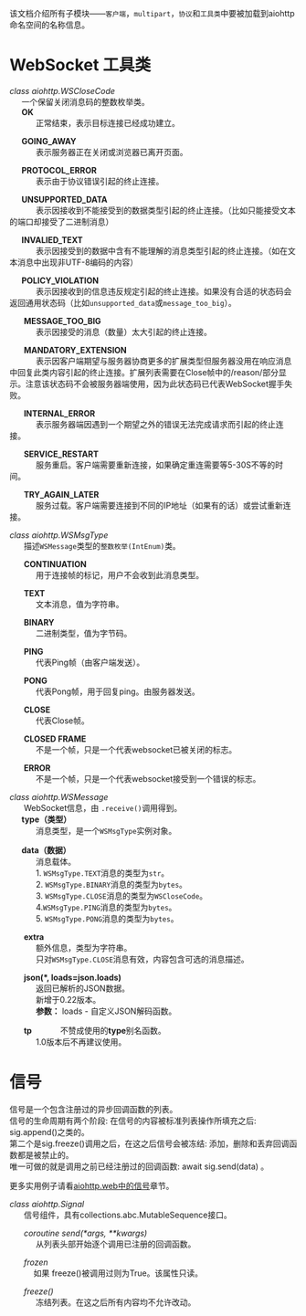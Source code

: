 该文档介绍所有子模块——`客户端`，`multipart`，`协议`和`工具类`中要被加载到aiohttp命名空间的名称信息。


# WebSocket 工具类
*class aiohttp.WSCloseCode*   
&ensp;&ensp;&ensp;一个保留关闭消息码的整数枚举类。   
&ensp;&ensp;&ensp;**OK**   
&ensp;&ensp;&ensp;&ensp;&ensp;&ensp; 正常结束，表示目标连接已经成功建立。   

&ensp;&ensp;&ensp;**GOING_AWAY**    
&ensp;&ensp;&ensp;&ensp;&ensp;&ensp; 表示服务器正在关闭或浏览器已离开页面。   

&ensp;&ensp;&ensp;**PROTOCOL_ERROR**   
&ensp;&ensp;&ensp;&ensp;&ensp;&ensp; 表示由于协议错误引起的终止连接。   

&ensp;&ensp;&ensp;**UNSUPPORTED_DATA**   
&ensp;&ensp;&ensp;&ensp;&ensp;&ensp; 表示因接收到不能接受到的数据类型引起的终止连接。（比如只能接受文本的端口却接受了二进制消息）   

&ensp;&ensp;&ensp;**INVALIED_TEXT**   
&ensp;&ensp;&ensp;&ensp;&ensp;&ensp; 表示因接受到的数据中含有不能理解的消息类型引起的终止连接。（如在文本消息中出现非UTF-8编码的内容）    

&ensp;&ensp;&ensp;**POLICY_VIOLATION**   
&ensp;&ensp;&ensp;&ensp;&ensp;&ensp; 表示因接收到的信息违反规定引起的终止连接。如果没有合适的状态码会返回通用状态码（比如`unsupported_data`或`message_too_big`）。

&ensp;&ensp;&ensp; **MESSAGE_TOO_BIG**   
&ensp;&ensp;&ensp;&ensp;&ensp;&ensp; 表示因接受的消息（数量）太大引起的终止连接。    

&ensp;&ensp;&ensp; **MANDATORY_EXTENSION**   
&ensp;&ensp;&ensp;&ensp;&ensp;&ensp;  表示因客户端期望与服务器协商更多的扩展类型但服务器没用在响应消息中回复此类内容引起的终止连接。扩展列表需要在Close帧中的/reason/部分显示。注意该状态码不会被服务器端使用，因为此状态码已代表WebSocket握手失败。  

&ensp;&ensp;&ensp; **INTERNAL_ERROR**   
&ensp;&ensp;&ensp;&ensp;&ensp;&ensp; 表示服务器端因遇到一个期望之外的错误无法完成请求而引起的终止连接。   

&ensp;&ensp;&ensp; **SERVICE_RESTART**   
&ensp;&ensp;&ensp;&ensp;&ensp;&ensp;  服务重启。客户端需要重新连接，如果确定重连需要等5-30S不等的时间。   

&ensp;&ensp;&ensp; **TRY_AGAIN_LATER**   
&ensp;&ensp;&ensp;&ensp;&ensp;&ensp;  服务过载。客户端需要连接到不同的IP地址（如果有的话）或尝试重新连接。   

*class aiohttp.WSMsgType*  
&ensp;&ensp;&ensp; 描述`WSMessage`类型的`整数枚举(IntEnum)`类。   

&ensp;&ensp;&ensp; **CONTINUATION**   
&ensp;&ensp;&ensp;&ensp;&ensp;&ensp;  用于连接帧的标记，用户不会收到此消息类型。  

&ensp;&ensp;&ensp; **TEXT**   
&ensp;&ensp;&ensp;&ensp;&ensp;&ensp;  文本消息，值为字符串。   

&ensp;&ensp;&ensp; **BINARY**   
&ensp;&ensp;&ensp;&ensp;&ensp;&ensp;  二进制类型，值为字节码。    

&ensp;&ensp;&ensp; **PING**   
&ensp;&ensp;&ensp;&ensp;&ensp;&ensp;  代表Ping帧（由客户端发送）。    

&ensp;&ensp;&ensp; **PONG**   
&ensp;&ensp;&ensp;&ensp;&ensp;&ensp; 代表Pong帧，用于回复ping。由服务器发送。    

&ensp;&ensp;&ensp; **CLOSE**  
&ensp;&ensp;&ensp;&ensp;&ensp;&ensp;  代表Close帧。  

&ensp;&ensp;&ensp; **CLOSED FRAME**   
&ensp;&ensp;&ensp;&ensp;&ensp;&ensp;  不是一个帧，只是一个代表websocket已被关闭的标志。   

&ensp;&ensp;&ensp; **ERROR**  
&ensp;&ensp;&ensp;&ensp;&ensp;&ensp;  不是一个帧，只是一个代表websocket接受到一个错误的标志。   

*class aiohttp.WSMessage*   
&ensp;&ensp;&ensp; WebSocket信息，由 `.receive()`调用得到。  
&ensp;&ensp;&ensp;**type（类型）**   
&ensp;&ensp;&ensp;&ensp;&ensp;&ensp;  消息类型，是一个`WSMsgType`实例对象。   

&ensp;&ensp;&ensp;**data（数据）**  
&ensp;&ensp;&ensp;&ensp;&ensp;&ensp;  消息载体。   
&ensp;&ensp;&ensp;&ensp;&ensp;&ensp;  1. `WSMsgType.TEXT`消息的类型为`str`。    
&ensp;&ensp;&ensp;&ensp;&ensp;&ensp;  2. `WSMsgType.BINARY`消息的类型为`bytes`。    
&ensp;&ensp;&ensp;&ensp;&ensp;&ensp;  3. `WSMsgType.CLOSE`消息的类型为`WSCloseCode`。    
&ensp;&ensp;&ensp;&ensp;&ensp;&ensp;  4.`WSMsgType.PING`消息的类型为`bytes`。    
&ensp;&ensp;&ensp;&ensp;&ensp;&ensp;  5. `WSMsgType.PONG`消息的类型为`bytes`。    

&ensp;&ensp;&ensp; **extra**    
&ensp;&ensp;&ensp;&ensp;&ensp;&ensp; 额外信息，类型为字符串。    
&ensp;&ensp;&ensp;&ensp;&ensp;&ensp; 只对`WSMsgType.CLOSE`消息有效，内容包含可选的消息描述。    

&ensp;&ensp;&ensp; **json(\*, loads=json.loads)**   
&ensp;&ensp;&ensp;&ensp;&ensp;&ensp;  返回已解析的JSON数据。        
&ensp;&ensp;&ensp;&ensp;&ensp;&ensp;  新增于0.22版本。    
&ensp;&ensp;&ensp;&ensp;&ensp;&ensp;  **参数：** loads - 自定义JSON解码函数。    

&ensp;&ensp;&ensp; **tp**
&ensp;&ensp;&ensp;&ensp;&ensp;&ensp; 不赞成使用的**type**别名函数。   
&ensp;&ensp;&ensp;&ensp;&ensp;&ensp; 1.0版本后不再建议使用。   

# 信号
信号是一个包含注册过的异步回调函数的列表。   
信号的生命周期有两个阶段: 在信号的内容被标准列表操作所填充之后: sig.append()之类的。     
第二个是sig.freeze()调用之后，在这之后信号会被冻结: 添加，删除和丢弃回调函数都是被禁止的。     
唯一可做的就是调用之前已经注册过的回调函数: await sig.send(data) 。   

更多实用例子请看<a href="https://github.com/HuberTRoy/aiohttp-chinese-document/blob/master/aiohttp%E6%96%87%E6%A1%A3/ServerUsage.md#信号">aiohttp.web中的信号</a>章节。    

*class aiohttp.Signal*     
&ensp;&ensp;&ensp;  信号组件，具有collections.abc.MutableSequence接口。    

&ensp;&ensp;&ensp; *coroutine send(\*args, \*\*kwargs)*    
&ensp;&ensp;&ensp;&ensp;&ensp;&ensp; 从列表头部开始逐个调用已注册的回调函数。    

&ensp;&ensp;&ensp; *frozen*    
&ensp;&ensp;&ensp;&ensp;&ensp;&ensp;如果 freeze()被调用过则为True。该属性只读。    

&ensp;&ensp;&ensp; *freeze()*   
&ensp;&ensp;&ensp;&ensp;&ensp;&ensp;  冻结列表。在这之后所有内容均不允许改动。    












 






